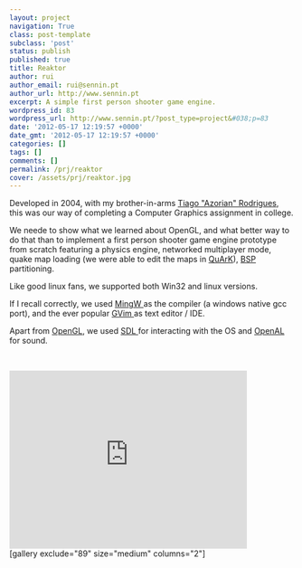 ```yaml
---
layout: project
navigation: True
class: post-template
subclass: 'post'
status: publish
published: true
title: Reaktor
author: rui
author_email: rui@sennin.pt
author_url: http://www.sennin.pt
excerpt: A simple first person shooter game engine.
wordpress_id: 83
wordpress_url: http://www.sennin.pt/?post_type=project&#038;p=83
date: '2012-05-17 12:19:57 +0000'
date_gmt: '2012-05-17 12:19:57 +0000'
categories: []
tags: []
comments: []
permalink: /prj/reaktor
cover: /assets/prj/reaktor.jpg
---
```

<p>Developed in 2004, with my brother-in-arms <a href="http://azorian.pt.vu/">Tiago "Azorian" Rodrigues</a>, this was our way of completing a Computer Graphics assignment in college.</p>
<p>We neede to show what we learned about OpenGL, and what better way to do that than to implement a first person shooter game engine prototype from scratch featuring a physics engine, networked multiplayer mode, quake map loading (we were able to edit the maps in <a href="http://quark.sourceforge.net/">QuArK</a>), <a href="http://en.wikipedia.org/wiki/Binary_space_partitioning">BSP </a>partitioning.</p>
<p>Like good linux fans, we supported both Win32 and linux versions.</p>
<p>If I recall correctly, we used <a href="http://www.mingw.org/">MingW </a>as the compiler (a windows native gcc port), and the ever popular&nbsp;<a href="http://www.gvim.org">GVim </a>as text editor / IDE.</p>
<p>Apart from <a href="http://www.opengl.org/">OpenGL</a>, we used <a href="http://www.libsdl.org/">SDL </a>for interacting with the OS and <a href="http://connect.creativelabs.com/openal/default.aspx">OpenAL </a>for sound.</p>
<p>&nbsp;</p>
<p><iframe src="http://www.youtube.com/embed/7boIboIEpXY" frameborder="0" width="420" height="315"></iframe><br />
[gallery exclude="89" size="medium" columns="2"]</p>
